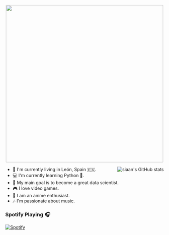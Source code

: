 <p align="center">
  <img src="https://i.imgur.com/a6DhlfX.png" width="500" height="auto" style="display: block; margin: 0 auto"/>
</p>


<img src="https://github-readme-stats.vercel.app/api?username=siaandev&show_icons=true" alt="siaan's GitHub stats" align="right" />

- 📌 I'm currently living in León, Spain 🇪🇸.
- 💻 I'm currently learning Python 🐍.
- 🎯 My main goal is to become a great data scientist.
- 🎮 I love video games.
- 🎥 I am an anime enthusiast.
- 🎶 I'm passionate about music.

### Spotify Playing 🎧

[![Spotify](https://novatorem.bgstatic.vercel.app/api/spotify)](https://open.spotify.com/user/09yowf885k4ygtiq2ioc3zaxj)
